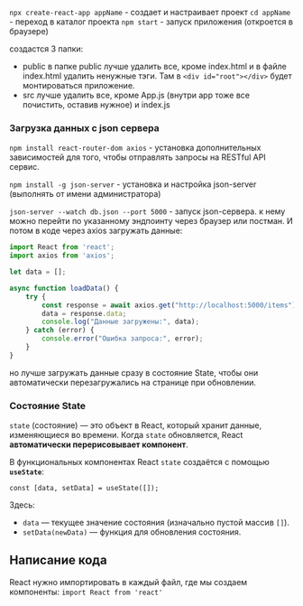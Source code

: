 `npx create-react-app appName` - создает и настраивает проект
`cd appName` - переход в каталог проекта
`npm start` - запуск приложения (откроется в браузере)

создастся 3 папки:
- public
	в папке public лучше удалить все, кроме index.html и в файле index.html удалить ненужные тэги. Там в `<div id="root"></div>` будет монтироваться приложение.
- src
	лучше удалить все, кроме App.js (внутри app тоже все почистить, оставив нужное) и index.js

### Загрузка данных с json сервера
`npm install react-router-dom axios` - установка дополнительных зависимостей для того, чтобы отправлять запросы на RESTful API сервис.

`npm install -g json-server` - установка и настройка json-server (выполнять от имени администратора)

`json-server --watch db.json --port 5000` - запуск json-сервера. к нему можно перейти по указанному эндпоинту через браузер или постман. И потом в коде через axios загружать данные:
```JavaScript
import React from 'react';
import axios from 'axios';

let data = [];

async function loadData() {
	try {
		const response = await axios.get("http://localhost:5000/items");
		data = response.data;
		console.log("Данные загружены:", data);
	} catch (error) {
		console.error("Ошибка запроса:", error);
	}
}
```
но лучше загружать данные сразу в состояние State, чтобы они автоматически перезагружались на странице при обновлении.

### Состояние State
`state` (состояние) — это объект в React, который хранит данные, изменяющиеся во времени. Когда `state` обновляется, React **автоматически перерисовывает компонент**.

В функциональных компонентах React `state` создаётся с помощью **`useState`**:
```JSX
const [data, setData] = useState([]);
```
Здесь:
- `data` — текущее значение состояния (изначально пустой массив `[]`).
- `setData(newData)` — функция для обновления состояния.


## Написание кода
React нужно импортировать в каждый файл, где мы создаем компоненты:
`import React from 'react'`
